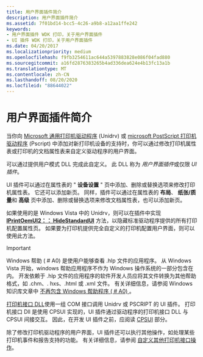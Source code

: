 ```yaml
---
title: 用户界面插件简介
description: 用户界面插件简介
ms.assetid: 7f01bd14-bcc5-4c26-a9b8-a12aa1ffe242
keywords:
- 用户界面插件 WDK 打印，关于用户界面插件
- UI 插件 WDK 打印，关于用户界面插件
ms.date: 04/20/2017
ms.localizationpriority: medium
ms.openlocfilehash: f9fb3254611ac644a5397883828e086f04fad880
ms.sourcegitcommit: a16fd2876383265b4ad336dea624e4b13fc13a1b
ms.translationtype: MT
ms.contentlocale: zh-CN
ms.lasthandoff: 08/20/2020
ms.locfileid: "88644022"
---
```

# <a name="introduction-to-user-interface-plug-ins"></a>用户界面插件简介

当你向 [Microsoft 通用打印机驱动程序](microsoft-universal-printer-driver.md) (Unidrv) 或 [microsoft PostScript 打印机驱动程序](microsoft-postscript-printer-driver.md) (Pscript) 中添加对新打印机设备的支持时，你可以通过修改打印机属性表或打印机的文档属性表来自定义驱动程序的用户界面。

可以通过提供用户模式 DLL 完成此自定义。 此 DLL 称为 *用户界面插件*或仅限 *UI 插件*。

UI 插件可以通过在属性表的 " **设备设置** " 页中添加、删除或替换选项来修改打印机属性表。 它还可以添加新页。 同样，插件可以通过在属性表的 **布局**、 **纸张/质量**和 **高级** 页中添加、删除或替换选项来修改文档属性表，也可以添加新页。

如果使用的是 Windows Vista 中的 Unidrv，则可以在插件中实现 [**IPrintOemUI2：： HideStandardUI**](https://docs.microsoft.com/windows-hardware/drivers/ddi/prcomoem/nf-prcomoem-iprintoemui2-hidestandardui) 方法，以隐藏标准驱动程序提供的所有打印机配置属性页。 如果要为打印机提供完全自定义的打印机配置用户界面，则可以使用此方法。

> [!IMPORTANT]
> Windows 帮助 ( # A0) 是使用户能够查看 .hlp 文件的应用程序。 从 Windows Vista 开始，windows 帮助应用程序不作为 Windows 操作系统的一部分包含在内。 开发依赖于 .hlp 文件的应用程序的软件开发人员应将其文件转换为其他帮助格式，如 .chm、. hxs、.html 或 .xml 文件。 有关详细信息，请参阅 Windows 知识库文章中 [不再包含 Windows 帮助程序 ( # A0) ](https://support.microsoft.com/en-us/help/917607/feature-not-included-help-not-supported-error-opening-help-windows) 。

[打印机接口 DLL](printer-interface-dll.md)使用一组 COM 接口调用 Unidrv 或 PSCRIPT 的 UI 插件。 打印机接口 Dll 是使用 CPSUI 实现的，UI 插件通过驱动程序的打印机接口 DLL 与 CPSUI 间接交互。 因此，在开发 UI 插件之前，应阅读 [CPSUI](common-property-sheet-user-interface.md) 部分。

除了修改打印机驱动程序的用户界面，UI 插件还可以执行其他操作，如处理某些打印机事件和报告支持的功能。 有关详细信息，请参阅 [自定义其他打印机接口操作](customizing-other-printer-interface-operations.md)。
